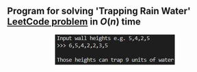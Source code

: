 ## Program for solving 'Trapping Rain Water' [LeetCode problem](https://leetcode.com/problems/trapping-rain-water/) in $O(n)$ time

<p align="center">
	<img src="output.png"/>
</p>
